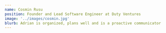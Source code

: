 ```yaml
---
name: Cosmin Rusu
position: Founder and Lead Software Engineer at Duty Ventures
image: '../images/cosmin.jpg'
blurb: Adrian is organized, plans well and is a proactive communicator. His ability to take action make him a great entrepreneur.
---
```

